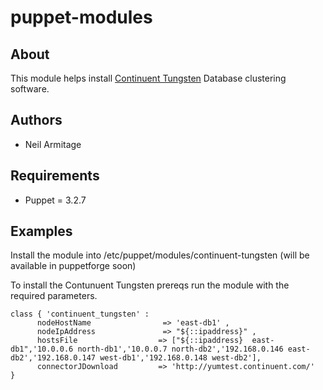 # puppet-modules

## About

This module helps install [Continuent Tungsten](https://www.continuent.com) Database clustering software.


## Authors

* Neil Armitage


## Requirements

* Puppet = 3.2.7

## Examples

Install the module into /etc/puppet/modules/continuent-tungsten (will be available in puppetforge soon)

To install the Contunuent Tungsten prereqs run the module with the required parameters.

 ```puppet
 class { 'continuent_tungsten' :
       nodeHostName                => 'east-db1' ,
       nodeIpAddress               => "${::ipaddress}" ,
       hostsFile                  => ["${::ipaddress}  east-db1",'10.0.0.6 north-db1','10.0.0.7 north-db2','192.168.0.146 east-db2','192.168.0.147 west-db1','192.168.0.148 west-db2'],
       connectorJDownload         => 'http://yumtest.continuent.com/'
 }

 ```